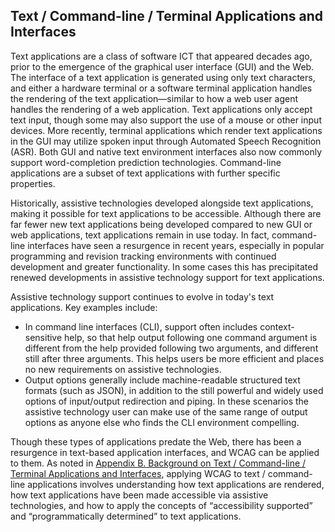 Text / Command-line / Terminal Applications and Interfaces
----------------------------------------------------------

Text applications are a class of software ICT that appeared decades ago, prior to the emergence of the graphical user interface (GUI) and the Web. The interface of a text application is generated using only text characters, and either a hardware terminal or a software terminal application handles the rendering of the text application—similar to how a web user agent handles the rendering of a web application. Text applications only accept text input, though some may also support the use of a mouse or other input devices. More recently, terminal applications which render text applications in the GUI may utilize spoken input through Automated Speech Recognition (ASR). Both GUI and native text environment interfaces also now commonly support word-completion prediction technologies. Command-line applications are a subset of text applications with further specific properties.

Historically, assistive technologies developed alongside text applications, making it possible for text applications to be accessible. Although there are far fewer new text applications being developed compared to new GUI or web applications, text applications remain in use today. In fact, command-line interfaces have seen a resurgence in recent years, especially in popular programming and revision tracking environments with continued development and greater functionality. In some cases this has precipitated renewed developments in assistive technology support for text applications.

Assistive technology support continues to evolve in today's text applications. Key examples include:

* In command line interfaces (CLI), support often includes context-sensitive help, so that help output following one command argument is different from the help provided following two arguments, and different still after three arguments. This helps users be more efficient and places no new requirements on assistive technologies.
* Output options generally include machine-readable structured text formats (such as JSON), in addition to the still powerful and widely used options of input/output redirection and piping. In these scenarios the assistive technology user can make use of the same range of output options as anyone else who finds the CLI environment compelling.
 
Though these types of applications predate the Web, there has been a resurgence in text-based application interfaces, and WCAG can be applied to them. As noted in [Appendix B. Background on Text / Command-line / Terminal Applications and Interfaces](#background-on-text-command-line-terminal-applications-and-interfaces), applying WCAG to text / command-line applications involves understanding how text applications are rendered, how text applications have been made accessible via assistive technologies, and how to apply the concepts of “accessibility supported” and “programmatically determined” to text applications.

